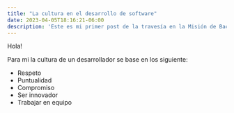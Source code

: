 ```yaml
---
title: "La cultura en el desarrollo de software"
date: 2023-04-05T18:16:21-06:00
description: 'Este es mi primer post de la travesía en la Misión de Backend con Node JS de Launch X.'
---
```


Hola!

Para mi la cultura de un desarrollador se base en los siguiente: 

- Respeto
- Puntualidad
- Compromiso 
- Ser innovador
- Trabajar en equipo
